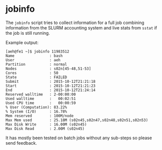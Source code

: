 # jobinfo
The `jobinfo` script tries to collect information for a full job combining
information from the SLURM accounting system and live stats from `sstat` if the
job is still running.

Example output:

    [aeh@fe1 ~]$ jobinfo 11983512
    Name                : bash
    User                : aeh
    Partition           : normal
    Nodes               : s02n[45-48,51-53]
    Cores               : 50
    State               : FAILED
    Submit              : 2015-10-12T21:21:18
    Start               : 2015-10-12T21:21:23
    End                 : 2015-10-12T21:24:14
    Reserved walltime   : 2-00:00:00
    Used walltime       :   00:02:51
    Used CPU time       :   00:00:59
    % User (Computation): 83.22%
    % System (I/O)      : 16.78%
    Mem reserved        : 100M/node
    Max Mem used        : 25.18M (s02n45,s02n47,s02n48,s02n51,s02n53)
    Max Disk Write      : 16.00M (s02n45)
    Max Disk Read       : 2.00M (s02n45)

It has mostly been tested on batch jobs without any sub-steps so please send
feedback.
